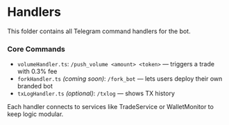 # Handlers

This folder contains all Telegram command handlers for the bot.

### Core Commands

- `volumeHandler.ts`: `/push_volume <amount> <token>` — triggers a trade with 0.3% fee
- `forkHandler.ts` *(coming soon)*: `/fork_bot` — lets users deploy their own branded bot
- `txLogHandler.ts` *(optional)*: `/txlog` — shows TX history

Each handler connects to services like TradeService or WalletMonitor to keep logic modular.

